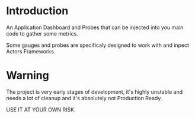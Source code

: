 # Introduction 

An Application Dashboard and Probes that can be injected into you main code to gather some metrics.

Some gauges and probes are specificaly designed to work with and inpect Actors Frameworks.

# Warning

The project is very early stages of development, it's highly unstable and needs a lot of cleanup and it's absolutely not Production Ready.

USE IT AT YOUR OWN RISK.
